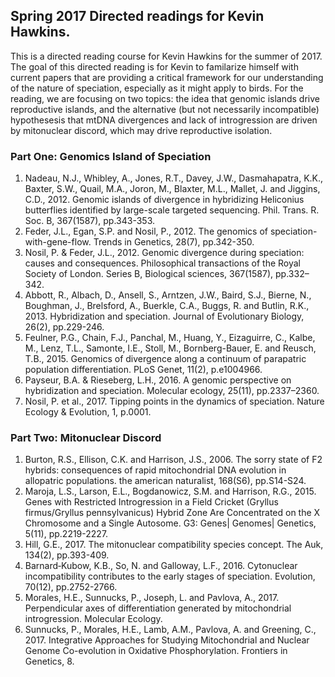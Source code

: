 ## Spring 2017 Directed readings for Kevin Hawkins.

This is a  directed reading course for Kevin Hawkins for the summer of 2017. The goal of this directed reading is for Kevin to familarize himself with current papers that are providing a critical framework for our understanding of the nature of speciation, especially as it might apply to birds.  For the reading, we are focusing on two topics: the idea that genomic islands drive reproductive islands, and the alternative (but not necessarily incompatible) hypothesesis that mtDNA divergences and lack of introgression are driven by mitonuclear discord, which may drive reproductive isolation. 

### Part One:  Genomics Island of Speciation
1. Nadeau, N.J., Whibley, A., Jones, R.T., Davey, J.W., Dasmahapatra, K.K., Baxter, S.W., Quail, M.A., Joron, M., Blaxter, M.L., Mallet, J. and Jiggins, C.D., 2012. Genomic islands of divergence in hybridizing Heliconius butterflies identified by large-scale targeted sequencing. Phil. Trans. R. Soc. B, 367(1587), pp.343-353.
2. Feder, J.L., Egan, S.P. and Nosil, P., 2012. The genomics of speciation-with-gene-flow. Trends in Genetics, 28(7), pp.342-350.
3. Nosil, P. & Feder, J.L., 2012. Genomic divergence during speciation: causes and consequences. Philosophical transactions of the Royal Society of London. Series B, Biological sciences, 367(1587), pp.332–342.
4. Abbott, R., Albach, D., Ansell, S., Arntzen, J.W., Baird, S.J., Bierne, N., Boughman, J., Brelsford, A., Buerkle, C.A., Buggs, R. and Butlin, R.K., 2013. Hybridization and speciation. Journal of Evolutionary Biology, 26(2), pp.229-246.
5.  Feulner, P.G., Chain, F.J., Panchal, M., Huang, Y., Eizaguirre, C., Kalbe, M., Lenz, T.L., Samonte, I.E., Stoll, M., Bornberg-Bauer, E. and Reusch, T.B., 2015. Genomics of divergence along a continuum of parapatric population differentiation. PLoS Genet, 11(2), p.e1004966.
6.  Payseur, B.A. & Rieseberg, L.H., 2016. A genomic perspective on hybridization and speciation. Molecular ecology, 25(11), pp.2337–2360.
7.  Nosil, P. et al., 2017. Tipping points in the dynamics of speciation. Nature Ecology & Evolution, 1, p.0001.

### Part Two: Mitonuclear Discord
1. Burton, R.S., Ellison, C.K. and Harrison, J.S., 2006. The sorry state of F2 hybrids: consequences of rapid mitochondrial DNA evolution in allopatric populations. the american naturalist, 168(S6), pp.S14-S24.
2. Maroja, L.S., Larson, E.L., Bogdanowicz, S.M. and Harrison, R.G., 2015. Genes with Restricted Introgression in a Field Cricket (Gryllus firmus/Gryllus pennsylvanicus) Hybrid Zone Are Concentrated on the X Chromosome and a Single Autosome. G3: Genes| Genomes| Genetics, 5(11), pp.2219-2227.
3. Hill, G.E., 2017. The mitonuclear compatibility species concept. The Auk, 134(2), pp.393-409.	
4. Barnard‐Kubow, K.B., So, N. and Galloway, L.F., 2016. Cytonuclear incompatibility contributes to the early stages of speciation. Evolution, 70(12), pp.2752-2766.
5. Morales, H.E., Sunnucks, P., Joseph, L. and Pavlova, A., 2017. Perpendicular axes of differentiation generated by mitochondrial introgression. Molecular Ecology.
6. Sunnucks, P., Morales, H.E., Lamb, A.M., Pavlova, A. and Greening, C., 2017. Integrative Approaches for Studying Mitochondrial and Nuclear Genome Co-evolution in Oxidative Phosphorylation. Frontiers in Genetics, 8.
